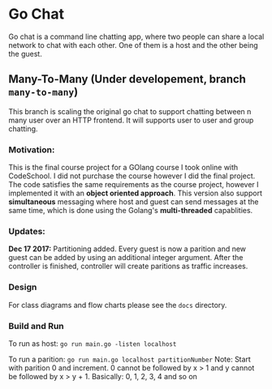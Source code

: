 # Go Chat
Go chat is a command line chatting app, where two people can share a local network to chat with each other. One of them is a host and the other being the guest.

## Many-To-Many (Under developement, branch `many-to-many`)
This branch is scaling the original go chat to support chatting between n many user over an HTTP frontend. It will supports user to user and group chatting.

### Motivation:
This is the final course project for a GOlang course I took online with CodeSchool. I did not purchase the course however I did the final project. 
The code satisfies the same requirements as the course project, however I implemented it with an **object oriented approach**. This version also support **simultaneous** messaging where host and guest can send messages at the same time, which is done using the Golang's **multi-threaded** capablities.

### Updates:
**Dec 17 2017:** Partitioning added. Every guest is now a parition and new guest can be added by using an additional integer argument. After the controller is finished, controller will create paritions as traffic increases.

### Design
For class diagrams and flow charts please see the `docs` directory.

### Build and Run
To run as host:
`go run main.go -listen localhost`

To run a parition:
`go run main.go localhost partitionNumber`
Note: Start with parition 0 and increment. 0 cannot be followed by x > 1 and y cannot be followed by x > y + 1.
Basically: 0, 1, 2, 3, 4 and so on
